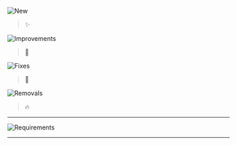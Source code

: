 ![New](https://img.shields.io/badge/✨%20NEW-3778FF)

> ✨ <br>

![Improvements](https://img.shields.io/badge/💪%20IMPROVEMENT-39AA54)

> 💪 <br>

![Fixes](https://img.shields.io/badge/🐛%20FIXES-FF6347)

> 🐛 <br>

![Removals](https://img.shields.io/badge/🔥%20REMOVALS-978CD4)

> 🔥 <br>

---

![Requirements](https://img.shields.io/badge/REQUIREMENTS-D2D18C)

<!-- Add the requirements here -->

---
